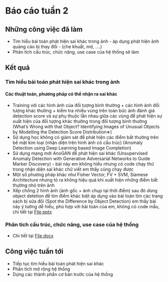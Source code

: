 # Báo cáo tuần 2
## Những công việc đã làm
  - Tìm hiểu bài toán phát hiện sai khác trong ảnh - áp dụng phát hiện ảnh quảng cáo bị thay đổi - (che khuất, mờ, ....)
  - Phân tích cấu trúc, chức năng, use case của hệ thống sẽ làm

## Kết quả
### Tìm hiểu bài toán phát hiện sai khác trong ảnh
#### Các thuật toán, phương pháp có thể nhận ra sai khác
 - Training với các hình ảnh của đối tượng bình thường + các hình ảnh đối tượng khác thường + kiểm tra nhiều vùng trên toàn bức ảnh đánh giá detection score và sự phụ thuộc lẫn nhau giữa các vùng để phát hiện sự xuất hiện của đối tượng khác thường trong đối tượng bình thường (What’s Wrong with that Object? Identifying Images of Unusual Objects by Modelling the Detection Score Distribution∗)
 - Sử dụng học không có giám sát để phát hiện các điểm bất thường trên bề mặt kim loại (nhận diện trên hình ảnh có cấu trúc) (Anomaly Detection using Deep Learning based Image Completion)
 - Sử dụng mạng mới AnoGAN để phát hiện sai khác (Unsupervised Anomaly Detection with Generative Adversarial Networks to Guide Marker Discovery) - bài này em không hiểu nhưng có code chạy thử trong nhận diện sai khác chữ viết em thấy cũng chạy được
 - Một số phương pháp khác như Fisher Vector, FV + SVM, Siamese Architecture nhưng tỏ ra không hiệu quả khi xuất hiện những điểm bất thường nhỏ trên ảnh
 - Xếp chồng 2 hình ảnh (ảnh gốc + ảnh chụp tại thời điểm) sau đó dùng object detetion để tìm điểm khác biệt áp dụng vào bài toán tìm các trang sách bị sửa đổi (Spot the Difference by Object Detection) em thấy bài này ý tưởng dễ hiểu, phù hợp với bài toán của em, không có code mẫu, chi tiết tại [File pptx](https://github.com/datnd299/Graduation-Project/blob/master/Week2/w2.pptx)
### Phân tích cấu trúc, chức năng, use case của hệ thống
- Chi tiết tại [File docx](https://github.com/datnd299/Graduation-Project/blob/master/Week2/w2.docx)

## Công việc tuần tới
- Tiếp tục tìm hiểu bài toán phát hiện sai khác
- Phân tích mở rộng hệ thống
- Dựng các thành phần cơ bản trước của hệ thống
